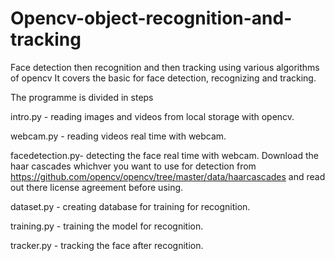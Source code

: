 # Opencv-object-recognition-and-tracking

Face detection then recognition and then tracking using various algorithms of opencv
It covers the basic for face detection, recognizing and tracking. 

The programme is divided in steps 

intro.py - reading images and videos from local storage with opencv.

webcam.py - reading videos real time with webcam. 

facedetection.py- detecting the face real time with webcam. 
Download the haar cascades whichver you want to use for detection from https://github.com/opencv/opencv/tree/master/data/haarcascades and read out there license agreement before using.

dataset.py -  creating database for training for recognition.

training.py - training the model for recognition.

tracker.py - tracking the face after recognition.

